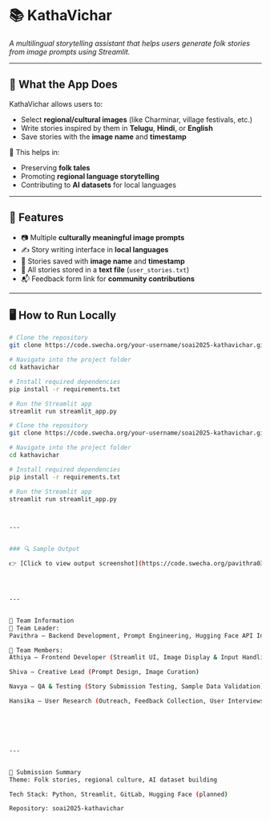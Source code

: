 # 📚 KathaVichar

*A multilingual storytelling assistant that helps users generate folk stories from image prompts using Streamlit.*

---

## 🧩 What the App Does

KathaVichar allows users to:

- Select **regional/cultural images** (like Charminar, village festivals, etc.)
- Write stories inspired by them in **Telugu**, **Hindi**, or **English**
- Save stories with the **image name** and **timestamp**

🎯 This helps in:
- Preserving **folk tales**
- Promoting **regional language storytelling**
- Contributing to **AI datasets** for local languages

---

## 🚀 Features

- 📷 Multiple **culturally meaningful image prompts**  
- ✍️ Story writing interface in **local languages**  
- 💾 Stories saved with **image name** and **timestamp**  
- 📄 All stories stored in a **text file** (`user_stories.txt`)  
- 📬 Feedback form link for **community contributions**  

---

## 🖥️ How to Run Locally

```bash
# Clone the repository
git clone https://code.swecha.org/your-username/soai2025-kathavichar.git

# Navigate into the project folder
cd kathavichar

# Install required dependencies
pip install -r requirements.txt

# Run the Streamlit app
streamlit run streamlit_app.py

# Clone the repository
git clone https://code.swecha.org/your-username/soai2025-kathavichar.git

# Navigate into the project folder
cd kathavichar

# Install required dependencies
pip install -r requirements.txt

# Run the Streamlit app
streamlit run streamlit_app.py



---


### 🔍 Sample Output

👉 [Click to view output screenshot](https://code.swecha.org/pavithra03/kathavichar/-/raw/main/data/output_sample.jpg)




---


🤝 Team Information
👤 Team Leader:
Pavithra — Backend Development, Prompt Engineering, Hugging Face API Integration

👥 Team Members:
Athiya — Frontend Developer (Streamlit UI, Image Display & Input Handling)

Shiva — Creative Lead (Prompt Design, Image Curation)

Navya — QA & Testing (Story Submission Testing, Sample Data Validation)

Hansika — User Research (Outreach, Feedback Collection, User Interviews)






---


🏁 Submission Summary
Theme: Folk stories, regional culture, AI dataset building

Tech Stack: Python, Streamlit, GitLab, Hugging Face (planned)

Repository: soai2025-kathavichar